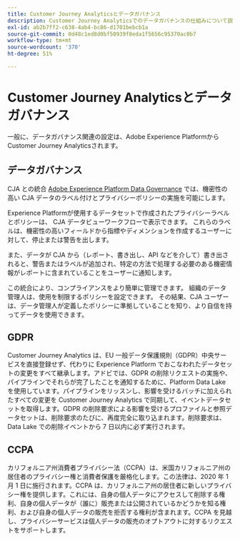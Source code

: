 ```yaml
---
title: Customer Journey Analyticsとデータガバナンス
description: Customer Journey Analyticsでのデータガバナンスの仕組みについて説明します。
exl-id: ab2b7ff2-c638-4ab4-bc86-d1701bebcb1a
source-git-commit: 0d48c1ed8d0bf50939f8eda1f5656c95370ac0b7
workflow-type: tm+mt
source-wordcount: '370'
ht-degree: 51%

---
```


# Customer Journey Analyticsとデータガバナンス

一般に、データガバナンス関連の設定は、Adobe Experience PlatformからCustomer Journey Analyticsされます。

## データガバナンス

CJA との統合 [Adobe Experience Platform Data Governance](https://experienceleague.adobe.com/docs/experience-platform/data-governance/home.html?lang=en) では、機密性の高い CJA データのラベル付けとプライバシーポリシーの実施を可能にします。

Experience Platformが使用するデータセットで作成されたプライバシーラベルとポリシーは、 CJA データビューワークフローで表示できます。 これらのラベルは、機密性の高いフィールドから指標やディメンションを作成するユーザーに対して、停止または警告を出します。

また、データが CJA から（レポート、書き出し、API などを介して）書き出されると、警告またはラベルが追加され、特定の方法で処理する必要のある機密情報がレポートに含まれていることをユーザーに通知します。

この統合により、コンプライアンスをより簡単に管理できます。 組織のデータ管理人は、使用を制限するポリシーを設定できます。 その結果、CJA ユーザーは、データ管理人が定義したポリシーに準拠していることを知り、より自信を持ってデータを使用できます。

## GDPR

Customer Journey Analytics は、EU 一般データ保護規則（GDPR）中央サービスを直接登録せず、代わりに Experience Platform でおこなわれたデータセットの変更をすべて継承します。アドビでは、GDPR の削除リクエストの実施や、パイプラインでそれらが完了したことを通知するために、Platform Data Lake を使用しています。パイプラインをリッスンし、影響を受けるバッチに加えられたすべての変更を Customer Journey Analytics で同期して、イベントデータセットを取得します。GDPR の削除要求による影響を受けるプロファイルと参照データセットは、削除要求のたびに、再度完全に取り込まれます。削除要求は、Data Lake での削除イベントから 7 日以内に必ず実行されます。

## CCPA

カリフォルニア州消費者プライバシー法（CCPA）は、米国カリフォルニア州の居住者のプライバシー権と消費者保護を厳格化します。この法律は、2020 年 1 月 1 日に施行されます。CCPA は、カリフォルニア州の居住者に新しいプライバシー権を提供します。これには、自身の個人データにアクセスして削除する権利、自身の個人データが（誰に）販売または公開されているかどうかを知る権利、および自身の個人データの販売を拒否する権利が含まれます。CCPA を見越し、プライバシーサービスは個人データの販売のオプトアウトに対するリクエストをサポートします。

